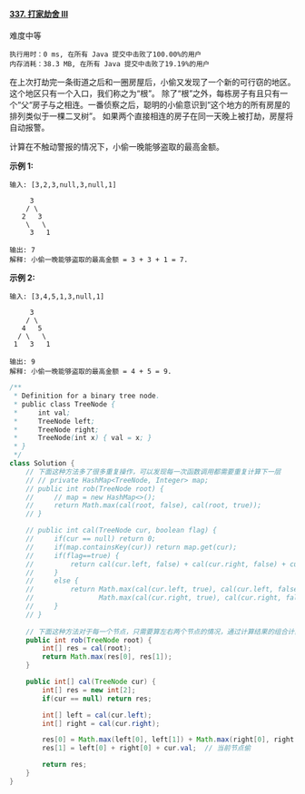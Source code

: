 #### [337. 打家劫舍 III](https://leetcode-cn.com/problems/house-robber-iii/)

难度中等

```
执行用时：0 ms, 在所有 Java 提交中击败了100.00%的用户
内存消耗：38.3 MB, 在所有 Java 提交中击败了19.19%的用户
```

在上次打劫完一条街道之后和一圈房屋后，小偷又发现了一个新的可行窃的地区。这个地区只有一个入口，我们称之为“根”。 除了“根”之外，每栋房子有且只有一个“父“房子与之相连。一番侦察之后，聪明的小偷意识到“这个地方的所有房屋的排列类似于一棵二叉树”。 如果两个直接相连的房子在同一天晚上被打劫，房屋将自动报警。

计算在不触动警报的情况下，小偷一晚能够盗取的最高金额。

**示例 1:**

```
输入: [3,2,3,null,3,null,1]

     3
    / \
   2   3
    \   \ 
     3   1

输出: 7 
解释: 小偷一晚能够盗取的最高金额 = 3 + 3 + 1 = 7.
```

**示例 2:**

```
输入: [3,4,5,1,3,null,1]

     3
    / \
   4   5
  / \   \ 
 1   3   1

输出: 9
解释: 小偷一晚能够盗取的最高金额 = 4 + 5 = 9.
```



```java
/**
 * Definition for a binary tree node.
 * public class TreeNode {
 *     int val;
 *     TreeNode left;
 *     TreeNode right;
 *     TreeNode(int x) { val = x; }
 * }
 */
class Solution {
    // 下面这种方法多了很多重复操作，可以发现每一次函数调用都需要重复计算下一层
    // // private HashMap<TreeNode, Integer> map;
    // public int rob(TreeNode root) {
    //     // map = new HashMap<>();
    //     return Math.max(cal(root, false), cal(root, true));
    // }

    // public int cal(TreeNode cur, boolean flag) {
    //     if(cur == null) return 0;
    //     if(map.containsKey(cur)) return map.get(cur);
    //     if(flag==true) {
    //         return cal(cur.left, false) + cal(cur.right, false) + cur.val;
    //     }
    //     else {
    //         return Math.max(cal(cur.left, true), cal(cur.left, false)) + 
    //                Math.max(cal(cur.right, true), cal(cur.right, false));
    //     }
    // }
	
    // 下面这种方法对于每一个节点，只需要算左右两个节点的情况，通过计算结果的组合计算当前节点而不需要重复计算
    public int rob(TreeNode root) {
        int[] res = cal(root);
        return Math.max(res[0], res[1]);
    }

    public int[] cal(TreeNode cur) {
        int[] res = new int[2];
        if(cur == null) return res;

        int[] left = cal(cur.left);
        int[] right = cal(cur.right);

        res[0] = Math.max(left[0], left[1]) + Math.max(right[0], right[1]);  // 当前节点不偷
        res[1] = left[0] + right[0] + cur.val;  // 当前节点偷

        return res;
    }
}
```

